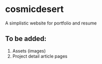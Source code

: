 # cosmicdesert
A simplistic website for portfolio and resume

## To be added:
1. Assets (images)
1. Project detail article pages
